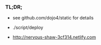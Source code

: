 ### TL;DR;

- see github.com/dojo4/static for details

- ./script/deploy

- http://nervous-shaw-3cf314.netlify.com 

